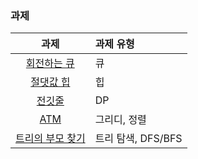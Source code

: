 ### 과제
|과제|과제 유형|
|:--:|:-------|
|[회전하는 큐](https://www.acmicpc.net/problem/1021)|큐|
|[절댓값 힙](https://www.acmicpc.net/problem/11286)|힙|
|[전깃줄](https://www.acmicpc.net/problem/2565)|DP|
|[ATM](https://www.acmicpc.net/problem/11399)|그리디, 정렬|
|[트리의 부모 찾기](https://www.acmicpc.net/problem/11725)|트리 탐색, DFS/BFS|
